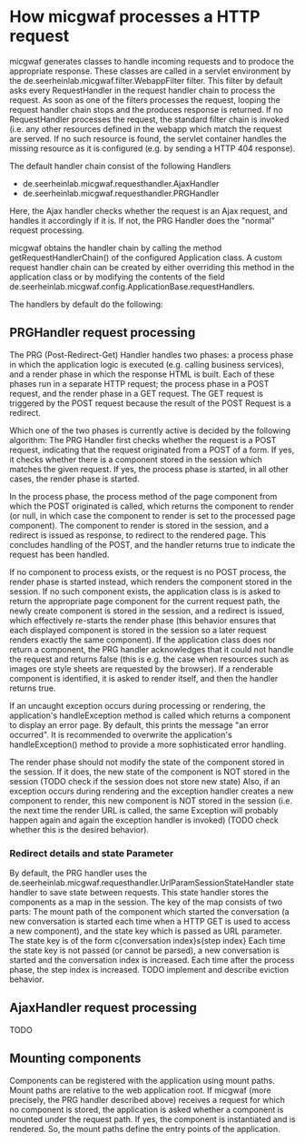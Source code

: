 How micgwaf processes a HTTP request
====================================

micgwaf generates classes to handle incoming requests and to prodoce the appropriate response.
These classes are called in a servlet environment by the
de.seerheinlab.micgwaf.filter.WebappFilter filter.
This filter by default asks every RequestHandler in the request handler chain to process the request.
As soon as one of the filters processes the request, looping the request handler chain stops and the 
produces response is returned.
If no RequestHandler processes the request, the standard filter chain is invoked
(i.e. any other resources defined in the webapp which match the request are served.
 If no such resource is found, the servlet container handles the missing resource as it is configured
 (e.g. by sending a HTTP 404 response).

The default handler chain consist of the following Handlers
- de.seerheinlab.micgwaf.requesthandler.AjaxHandler 
- de.seerheinlab.micgwaf.requesthandler.PRGHandler 

Here, the Ajax handler checks whether the request is an Ajax request, and handles it accordingly if it is.
If not, the PRG Handler does the "normal" request processing.

micgwaf obtains the handler chain by calling the method 
getRequestHandlerChain() of the configured Application class.
A custom request handler chain can be created by either overriding this method in the application class
or by modifying the contents of the field de.seerheinlab.micgwaf.config.ApplicationBase.requestHandlers.

The handlers by default do the following:

PRGHandler request processing
-----------------------------

The PRG (Post-Redirect-Get) Handler handles two phases: a process phase in which the application logic
is executed (e.g. calling business services), and a render phase in which the response HTML is built.
Each of these phases run in a separate HTTP request; the process phase in a POST request,
and the render phase in a GET request. The GET request is triggered by the POST request because the result
of the POST Request is a redirect.

Which one of the two phases is currently active is decided by the following algorithm:
The PRG Handler first checks whether the request is a POST request, 
indicating that the request originated from a POST of a form.
If yes, it checks whether there is a component stored in the session which matches the given request.
If yes, the process phase is started, in all other cases, the render phase is started.

In the process phase, the process method of the page component from which the POST originated is called, 
which returns the component to render (or null, in which case the component to render is set
to the processed page component).
The component to render is stored in the session, and a redirect is issued as response,
to redirect to the rendered page.
This concludes handling of the POST, and the handler returns true to indicate the request has been handled.
  
If no component to process exists, or the request is no POST process, the render phase is started instead,
which renders the component stored in the session.
If no such component exists, the application class is is asked to return the appropriate page component
for the current request path, the newly create component is stored in the session, and a redirect is issued,
which effectively re-starts the render phase (this behavior ensures that each displayed component is stored
in the session so a later request renders exactly the same component).
If the application class does nor return a component, the PRG handler acknowledges
that it could not handle the request and returns false (this is e.g. the case when resources such as images
ore style sheets are requested by the browser).
If a renderable component is identified, it is asked to render itself, and then the handler returns true.

If an uncaught exception occurs during processing or rendering, the application's handleException method
is called which returns a component to display an error page. By default, this prints the message
"an error occurred". It is recommended to overwrite the application's handleException() method to provide
a more sophisticated error handling.

The render phase should not modify the state of the component stored in the session. 
If it does, the new state of the component is NOT stored in the session (TODO check if the session does not store new state)
Also, if an exception occurs during rendering and the exception handler creates a new component to render,
this new component is NOT stored in the session (i.e. the next time the render URL is called, the same
Exception will probably happen again and again the exception handler is invoked) 
(TODO check whether this is the desired behavior).
  
### Redirect details and state Parameter

By default, the PRG handler uses the de.seerheinlab.micgwaf.requesthandler.UrlParamSessionStateHandler
state handler to save state between requests. 
This state handler stores the components as a map in the session.
The key of the map consists of two parts: The mount path of the component which started the conversation
(a new conversation is started each time when a HTTP GET is used to access a new component),
and the state key which is passed as URL parameter.
The state key is of the form c{conversation index}s{step index}
Each time the state key is not passed (or cannot be parsed), a new conversation is started
and the conversation index is increased.
Each time after the process phase, the step index is increased.
TODO implement and describe eviction behavior.

AjaxHandler request processing
------------------------------

TODO

Mounting components
-------------------

Components can be registered with the application using mount paths. 
Mount paths are relative to the web application root.
If micgwaf (more precisely, the PRG handler described above) receives a request for which no component
is stored, the application is asked whether a component is mounted under the request path. 
If yes, the component is instantiated and is rendered.
So, the mount paths define the entry points of the application.